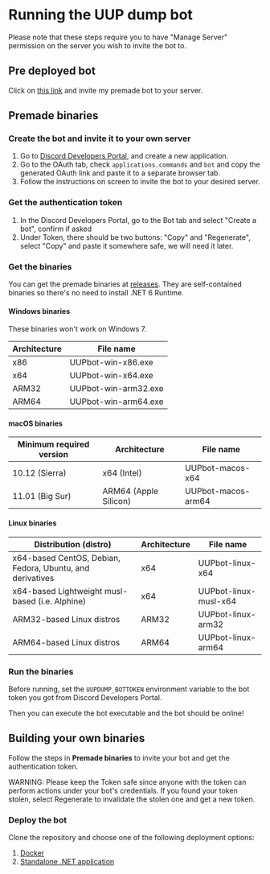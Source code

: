 # Running the UUP dump bot

Please note that these steps require you to have "Manage Server" permission on the server you wish to invite the bot to.

## Pre deployed bot
Click on [this link](https://discord.com/api/oauth2/authorize?client_id=872508836194447370&permissions=0&scope=bot%20applications.commands) and invite my premade bot to your server.

## Premade binaries

### Create the bot and invite it to your own server
  1. Go to [Discord Developers Portal](https://discord.com/developers), and create a new application.
  2. Go to the OAuth tab, check `applications.commands` and `bot` and copy the generated OAuth link and paste it to a separate browser tab.
  3. Follow the instructions on screen to invite the bot to your desired server.

### Get the authentication token
  1. In the Discord Developers Portal, go to the Bot tab and select "Create a bot", confirm if asked
  2. Under Token, there should be two buttons: "Copy" and "Regenerate", select "Copy" and paste it somewhere safe, we will need it later.

### Get the binaries

You can get the premade binaries at [releases](https://github.com/superkid200/UUPdumpbot/releases/latest). They are self-contained binaries so there's no need to install .NET 6 Runtime.

#### Windows binaries

These binaries won't work on Windows 7.

Architecture | File name
-------------|---------------------------------------
x86          | UUPbot-win-x86.exe
x64          | UUPbot-win-x64.exe
ARM32        | UUPbot-win-arm32.exe
ARM64        | UUPbot-win-arm64.exe

#### macOS binaries

Minimum required version | Architecture          | File name
-------------------------|-----------------------|----------------------
10.12 (Sierra)           | x64 (Intel)           | UUPbot-macos-x64
11.01 (Big Sur)          | ARM64 (Apple Silicon) | UUPbot-macos-arm64

#### Linux binaries

Distribution (distro)                                     | Architecture | File name
----------------------------------------------------------|--------------|-------------------
x64-based CentOS, Debian, Fedora, Ubuntu, and derivatives | x64          | UUPbot-linux-x64
x64-based Lightweight musl-based (i.e. Alphine)           | x64          | UUPbot-linux-musl-x64
ARM32-based Linux distros                                 | ARM32        | UUPbot-linux-arm32
ARM64-based Linux distros                                 | ARM64        | UUPbot-linux-arm64

### Run the binaries

Before running, set the `UUPDUMP_BOTTOKEN` environment variable to the bot token you got from Discord Developers Portal.

Then you can execute the bot executable and the bot should be online!

## Building your own binaries

Follow the steps in **Premade binaries** to invite your bot and get the authentication token.

WARNING: Please keep the Token safe since anyone with the token can perform actions under your bot's credentials. If you found your token stolen, select Regenerate to invalidate the stolen one and get a new token.

### Deploy the bot
Clone the repository and choose one of the following deployment options:
  1. [Docker](/docs/running/docker.md)
  2. [Standalone .NET application](/docs/running/standalone.md)
